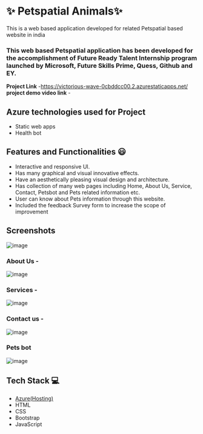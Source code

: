 

# ✨ Petspatial Animals✨

This is a web based application developed for related Petspatial based website in india

### This web based Petspatial application has been developed for the accomplishment of Future Ready Talent Internship program launched by Microsoft, Future Skills Prime, Quess, Github and EY.


**Project Link**  -https://victorious-wave-0cbddcc00.2.azurestaticapps.net/
**project demo video link** - 

## Azure technologies used for Project

- Static web apps
- Health bot

## Features and Functionalities 😃

- Interactive and responsive UI.
- Has many graphical and visual innovative effects.
- Have an aesthetically pleasing visual design and architecture.
- Has collection of many web pages including Home, About Us, Service, Contact, Petsbot and Pets related information etc.
- User can know about Pets information through this website.
- Included the feedback Survey form to increase the scope of improvement 

## Screenshots

![image](https://user-images.githubusercontent.com/117963272/203722841-c5b35518-fdb6-4e90-952e-f19044ea42d6.png)




   

### About Us -
![image](https://user-images.githubusercontent.com/117963272/203721854-e2ab66a9-2fa9-4195-b202-6c880c9c9392.png)




### Services -

![image](https://user-images.githubusercontent.com/117963272/203722134-298ba3dc-16ff-4b1c-9586-8af5d6c9ca4c.png)



### Contact us -
![image](https://user-images.githubusercontent.com/117963272/203722328-1deda22e-48d9-40a7-b2fd-cfa1691fe283.png)




### Pets bot
![image](https://user-images.githubusercontent.com/117963272/203721398-1a9d695f-3708-43fd-9c77-5255034e314e.png)




## Tech Stack 💻

- [Azure(Hosting)](https://azure.microsoft.com/en-in/features/azure-portal/)
- HTML
- CSS
- Bootstrap
- JavaScript

